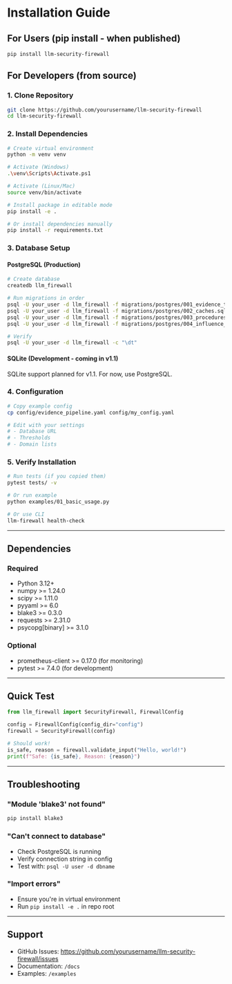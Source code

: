 # Installation Guide

## For Users (pip install - when published)

```bash
pip install llm-security-firewall
```

## For Developers (from source)

### 1. Clone Repository

```bash
git clone https://github.com/yourusername/llm-security-firewall
cd llm-security-firewall
```

### 2. Install Dependencies

```bash
# Create virtual environment
python -m venv venv

# Activate (Windows)
.\venv\Scripts\Activate.ps1

# Activate (Linux/Mac)
source venv/bin/activate

# Install package in editable mode
pip install -e .

# Or install dependencies manually
pip install -r requirements.txt
```

### 3. Database Setup

#### PostgreSQL (Production)

```bash
# Create database
createdb llm_firewall

# Run migrations in order
psql -U your_user -d llm_firewall -f migrations/postgres/001_evidence_tables.sql
psql -U your_user -d llm_firewall -f migrations/postgres/002_caches.sql
psql -U your_user -d llm_firewall -f migrations/postgres/003_procedures.sql
psql -U your_user -d llm_firewall -f migrations/postgres/004_influence_budget.sql

# Verify
psql -U your_user -d llm_firewall -c "\dt"
```

#### SQLite (Development - coming in v1.1)

SQLite support planned for v1.1. For now, use PostgreSQL.

### 4. Configuration

```bash
# Copy example config
cp config/evidence_pipeline.yaml config/my_config.yaml

# Edit with your settings
# - Database URL
# - Thresholds
# - Domain lists
```

### 5. Verify Installation

```bash
# Run tests (if you copied them)
pytest tests/ -v

# Or run example
python examples/01_basic_usage.py

# Or use CLI
llm-firewall health-check
```

---

## Dependencies

### Required
- Python 3.12+
- numpy >= 1.24.0
- scipy >= 1.11.0
- pyyaml >= 6.0
- blake3 >= 0.3.0
- requests >= 2.31.0
- psycopg[binary] >= 3.1.0

### Optional
- prometheus-client >= 0.17.0 (for monitoring)
- pytest >= 7.4.0 (for development)

---

## Quick Test

```python
from llm_firewall import SecurityFirewall, FirewallConfig

config = FirewallConfig(config_dir="config")
firewall = SecurityFirewall(config)

# Should work!
is_safe, reason = firewall.validate_input("Hello, world!")
print(f"Safe: {is_safe}, Reason: {reason}")
```

---

## Troubleshooting

### "Module 'blake3' not found"
```bash
pip install blake3
```

### "Can't connect to database"
- Check PostgreSQL is running
- Verify connection string in config
- Test with: `psql -U user -d dbname`

### "Import errors"
- Ensure you're in virtual environment
- Run `pip install -e .` in repo root

---

## Support

- GitHub Issues: https://github.com/yourusername/llm-security-firewall/issues
- Documentation: `/docs`
- Examples: `/examples`


